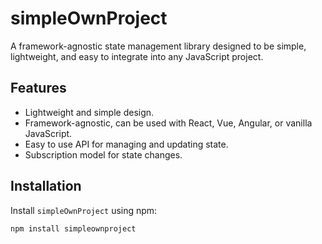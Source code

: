 # simpleOwnProject

A framework-agnostic state management library designed to be simple, lightweight, and easy to integrate into any JavaScript project.

## Features

- Lightweight and simple design.
- Framework-agnostic, can be used with React, Vue, Angular, or vanilla JavaScript.
- Easy to use API for managing and updating state.
- Subscription model for state changes.

## Installation

Install `simpleOwnProject` using npm:

```bash
npm install simpleownproject
